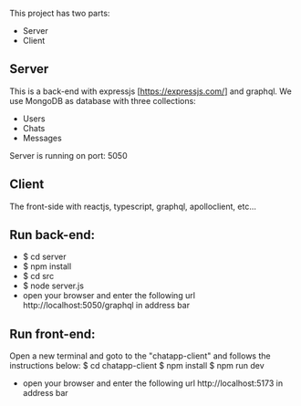 This project has two parts:
- Server
- Client

## Server
This is a back-end with expressjs [https://expressjs.com/] and graphql.
We use MongoDB as database with three collections:
- Users
- Chats
- Messages

Server is running on port: 5050

## Client
The front-side with reactjs, typescript, graphql, apolloclient, etc...


## Run back-end:
- $ cd server
- $ npm install
- $ cd src
- $ node server.js
- open your browser and enter the following url http://localhost:5050/graphql in address bar


## Run front-end:
Open a new terminal and goto to the "chatapp-client" and follows the instructions below:
$ cd chatapp-client
$ npm install
$ npm run dev
- open your browser and enter the following url http://localhost:5173 in address bar
